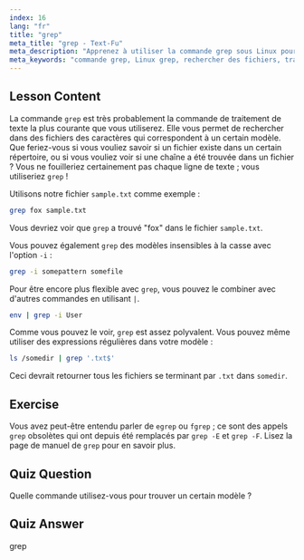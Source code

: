 ```yaml
---
index: 16
lang: "fr"
title: "grep"
meta_title: "grep - Text-Fu"
meta_description: "Apprenez à utiliser la commande grep sous Linux pour rechercher des modèles de texte dans des fichiers. Découvrez l'utilisation de base, la recherche insensible à la casse et la combinaison avec d'autres commandes. Commencez votre parcours Linux !"
meta_keywords: "commande grep, Linux grep, rechercher des fichiers, traitement de texte, tutoriel Linux, Linux pour débutants, guide grep"
---
```


## Lesson Content

La commande `grep` est très probablement la commande de traitement de texte la plus courante que vous utiliserez. Elle vous permet de rechercher dans des fichiers des caractères qui correspondent à un certain modèle. Que feriez-vous si vous vouliez savoir si un fichier existe dans un certain répertoire, ou si vous vouliez voir si une chaîne a été trouvée dans un fichier ? Vous ne fouilleriez certainement pas chaque ligne de texte ; vous utiliseriez `grep` !

Utilisons notre fichier `sample.txt` comme exemple :

```bash
grep fox sample.txt
```

Vous devriez voir que `grep` a trouvé "fox" dans le fichier `sample.txt`.

Vous pouvez également `grep` des modèles insensibles à la casse avec l'option `-i` :

```bash
grep -i somepattern somefile
```

Pour être encore plus flexible avec `grep`, vous pouvez le combiner avec d'autres commandes en utilisant `|`.

```bash
env | grep -i User
```

Comme vous pouvez le voir, `grep` est assez polyvalent. Vous pouvez même utiliser des expressions régulières dans votre modèle :

```bash
ls /somedir | grep '.txt$'
```

Ceci devrait retourner tous les fichiers se terminant par `.txt` dans `somedir`.

## Exercise

Vous avez peut-être entendu parler de `egrep` ou `fgrep` ; ce sont des appels `grep` obsolètes qui ont depuis été remplacés par `grep -E` et `grep -F`. Lisez la page de manuel de `grep` pour en savoir plus.

## Quiz Question

Quelle commande utilisez-vous pour trouver un certain modèle ?

## Quiz Answer

grep
